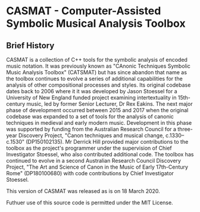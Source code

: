 CASMAT - Computer-Assisted Symbolic Musical Analysis Toolbox
=======
Brief History
-------
CASMAT is a collection of C++ tools for the symbolic analysis of encoded music notation. It was previously known as "CAnonic Techniques Symbolic Music Analysis Toolbox" (CATSMAT) but has since abandon that name as the toolbox continues to evolve a series of additional capabilities for the analysis of other compositional processes and styles. Its original codebase dates back to 2006 where it it was developed by Jason Stoessel for a University of New England funded project examining intertextuality in 15th-century music, led by former Senior Lecturer, Dr Rex Eakins. The next major phase of development occurred between 2015 and 2017 when the original codebase was expanded to a set of tools for the analysis of canonic techniques in medieval and early modern music. Development in this phase was supported by funding from the Australian Research Council for a three-year Discovery Project, "Canon techniques and musical change, c.1330–c.1530" (DP150102135). Mr Derrick Hill provided major contributions to the toolbox as the project's programmer under the supervision of Chief Investigator Stoessel, who also contributed additional code. The toolbox has continued to evolve in a second Australian Research Council Discovery Project, "The Art and Science of Canon in the Music of Early 17th-Century Rome" (DP180100680) with code contributions by Chief Investigator Stoessel.

This version of CASMAT was released as is on 18 March 2020. 

Futhuer use of this source code is permitted under the MIT License. 
